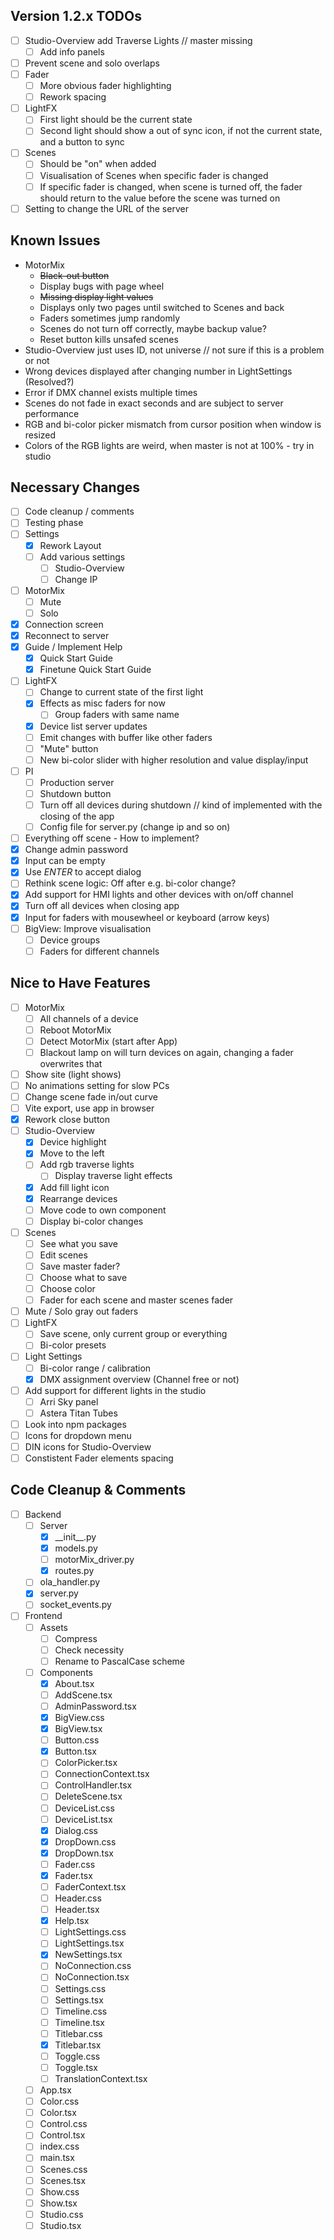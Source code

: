 ## Version 1.2.x TODOs

- [ ] Studio-Overview add Traverse Lights // master missing
  - [ ] Add info panels
- [ ] Prevent scene and solo overlaps
- [ ] Fader
  - [ ] More obvious fader highlighting
  - [ ] Rework spacing
- [ ] LightFX
  - [ ] First light should be the current state
  - [ ] Second light should show a out of sync icon, if not the current state, and a button to sync
- [ ] Scenes
  - [ ] Should be "on" when added
  - [ ] Visualisation of Scenes when specific fader is changed
  - [ ] If specific fader is changed, when scene is turned off, the fader should return to the value before the scene was turned on
- [ ] Setting to change the URL of the server

## Known Issues

- MotorMix
  - ~~Black-out button~~
  - Display bugs with page wheel
  - ~~Missing display light values~~
  - Displays only two pages until switched to Scenes and back
  - Faders sometimes jump randomly
  - Scenes do not turn off correctly, maybe backup value?
  - Reset button kills unsafed scenes
- Studio-Overview just uses ID, not universe // not sure if this is a problem or not
- Wrong devices displayed after changing number in LightSettings (Resolved?)
- Error if DMX channel exists multiple times
- Scenes do not fade in exact seconds and are subject to server performance
- RGB and bi-color picker mismatch from cursor position when window is resized
- Colors of the RGB lights are weird, when master is not at 100% - try in studio

## Necessary Changes

- [ ] Code cleanup / comments
- [ ] Testing phase
- [ ] Settings
  - [x] Rework Layout
  - [ ] Add various settings
    - [ ] Studio-Overview
    - [ ] Change IP
- [ ] MotorMix
  - [ ] Mute
  - [ ] Solo
- [x] Connection screen
- [x] Reconnect to server
- [x] Guide / Implement Help
  - [x] Quick Start Guide
  - [x] Finetune Quick Start Guide
- [ ] LightFX
  - [ ] Change to current state of the first light
  - [x] Effects as misc faders for now
    - [ ] Group faders with same name
  - [x] Device list server updates
  - [ ] Emit changes with buffer like other faders
  - [ ] "Mute" button
  - [ ] New bi-color slider with higher resolution and value display/input
- [ ] PI
  - [ ] Production server
  - [ ] Shutdown button
  - [ ] Turn off all devices during shutdown // kind of implemented with the closing of the app
  - [ ] Config file for server.py (change ip and so on)
- [ ] Everything off scene - How to implement?
- [x] Change admin password
- [x] Input can be empty
- [x] Use _ENTER_ to accept dialog
- [ ] Rethink scene logic: Off after e.g. bi-color change?
- [x] Add support for HMI lights and other devices with on/off channel
- [x] Turn off all devices when closing app
- [x] Input for faders with mousewheel or keyboard (arrow keys)
- [ ] BigView: Improve visualisation
  - [ ] Device groups
  - [ ] Faders for different channels

## Nice to Have Features

- [ ] MotorMix
  - [ ] All channels of a device
  - [ ] Reboot MotorMix
  - [ ] Detect MotorMix (start after App)
  - [ ] Blackout lamp on will turn devices on again, changing a fader overwrites that
- [ ] Show site (light shows)
- [ ] No animations setting for slow PCs
- [ ] Change scene fade in/out curve
- [ ] Vite export, use app in browser
- [x] Rework close button
- [ ] Studio-Overview
  - [x] Device highlight
  - [x] Move to the left
  - [ ] Add rgb traverse lights
    - [ ] Display traverse light effects
  - [x] Add fill light icon
  - [x] Rearrange devices
  - [ ] Move code to own component
  - [ ] Display bi-color changes
- [ ] Scenes
  - [ ] See what you save
  - [ ] Edit scenes
  - [ ] Save master fader?
  - [ ] Choose what to save
  - [ ] Choose color
  - [ ] Fader for each scene and master scenes fader
- [ ] Mute / Solo gray out faders
- [ ] LightFX
  - [ ] Save scene, only current group or everything
  - [ ] Bi-color presets
- [ ] Light Settings
  - [ ] Bi-color range / calibration
  - [x] DMX assignment overview (Channel free or not)
- [ ] Add support for different lights in the studio
  - [ ] Arri Sky panel
  - [ ] Astera Titan Tubes
- [ ] Look into npm packages
- [ ] Icons for dropdown menu
- [ ] DIN icons for Studio-Overview
- [ ] Constistent Fader elements spacing

## Code Cleanup & Comments

- [ ] Backend
  - [ ] Server
    - [x] \_\_init\_\_.py
    - [x] models.py
    - [ ] motorMix_driver.py
    - [x] routes.py
  - [ ] ola_handler.py
  - [x] server.py
  - [ ] socket_events.py
- [ ] Frontend
  - [ ] Assets
    - [ ] Compress
    - [ ] Check necessity
    - [ ] Rename to PascalCase scheme
  - [ ] Components
    - [x] About.tsx
    - [ ] AddScene.tsx
    - [ ] AdminPassword.tsx
    - [x] BigView.css
    - [x] BigView.tsx
    - [ ] Button.css
    - [x] Button.tsx
    - [ ] ColorPicker.tsx
    - [ ] ConnectionContext.tsx
    - [ ] ControlHandler.tsx
    - [ ] DeleteScene.tsx
    - [ ] DeviceList.css
    - [ ] DeviceList.tsx
    - [x] Dialog.css
    - [x] DropDown.css
    - [x] DropDown.tsx
    - [ ] Fader.css
    - [x] Fader.tsx
    - [ ] FaderContext.tsx
    - [ ] Header.css
    - [ ] Header.tsx
    - [x] Help.tsx
    - [ ] LightSettings.css
    - [ ] LightSettings.tsx
    - [x] NewSettings.tsx
    - [ ] NoConnection.css
    - [ ] NoConnection.tsx
    - [ ] Settings.css
    - [ ] Settings.tsx
    - [ ] Timeline.css
    - [ ] Timeline.tsx
    - [ ] Titlebar.css
    - [x] Titlebar.tsx
    - [ ] Toggle.css
    - [ ] Toggle.tsx
    - [ ] TranslationContext.tsx
  - [ ] App.tsx
  - [ ] Color.css
  - [ ] Color.tsx
  - [ ] Control.css
  - [ ] Control.tsx
  - [ ] index.css
  - [ ] main.tsx
  - [ ] Scenes.css
  - [ ] Scenes.tsx
  - [ ] Show.css
  - [ ] Show.tsx
  - [ ] Studio.css
  - [ ] Studio.tsx
